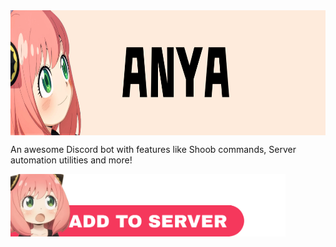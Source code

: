 <img src="./assets/banner.png" width=900 height=200 align="middle">


An awesome Discord bot with features like Shoob commands, Server automation utilities and more!

<a href="https://discord.com/api/oauth2/authorize?client_id=979906554188939264&permissions=378025593921&scope=bot%20applications.commands">
<img src="./assets/invite_me_pls.png" width=440 height= 100 align="middle">
</a>